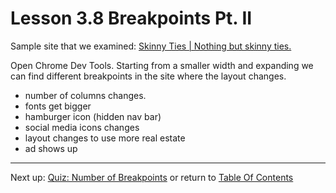 # Lesson 3.8 Breakpoints Pt. II

Sample site that we examined:
[Skinny Ties | Nothing but skinny ties.](https://skinnyties.com/)

Open Chrome Dev Tools. Starting from a smaller width and expanding we can find different breakpoints in the site where the layout changes.
- number of columns changes.
- fonts get bigger
- hamburger icon (hidden nav bar)
- social media icons changes
- layout changes to use more real estate
- ad shows up

- - -
Next up: [Quiz: Number of Breakpoints](ND024_Part2_Lesson03_09.md) or return to [Table Of Contents](./ND024_TableOfContents.md)
